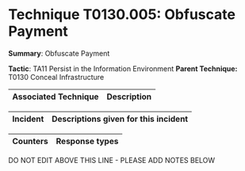 # Technique T0130.005: Obfuscate Payment

**Summary**: Obfuscate Payment

**Tactic**: TA11 Persist in the Information Environment **Parent Technique:** T0130 Conceal Infrastructure


| Associated Technique | Description |
| --------- | ------------------------- |



| Incident | Descriptions given for this incident |
| -------- | -------------------- |



| Counters | Response types |
| -------- | -------------- |


DO NOT EDIT ABOVE THIS LINE - PLEASE ADD NOTES BELOW